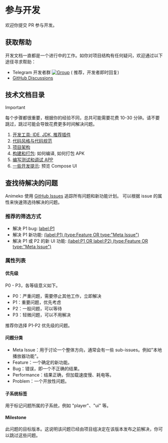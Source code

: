 # 参与开发

欢迎你提交 PR 参与开发。

## 获取帮助

开发文档一直都是一个进行中的工作。如你对项目结构有任何疑问，欢迎通过以下途径寻求帮助：

- Telegram
  开发者群 [![Group](https://img.shields.io/badge/Telegram-2CA5E0?style=flat-squeare&logo=telegram&logoColor=white)](https://t.me/openani_dev) (
  推荐，开发者即时回复)
- [GitHub Discussions](https://github.com/open-ani/ani/discussions)

## 技术文档目录

> [!IMPORTANT]
> 每个步骤都很重要，根据你的经验不同，总共可能需要花费 10-30 分钟。请不要跳过，跳过可能会导致花费更多时间解决问题。

1. [开发工具: IDE, JDK, 推荐插件](setup.md)
2. [代码风格与代码规范](code-style.md)
3. [项目架构](architecture.md)
4. [构建和打包](building.md): 如何编译, 如何打包 APK
5. [编写测试和调试 APP](testing.md)
6. [一些开发提示](dev-tips.md): 预览 Compose UI

## 查找待解决的问题

Animeko 使用 [GitHub Issues](https://github.com/open-ani/animeko/issues) 追踪所有问题和新功能计划。
可以根据 issue 的属性来快速筛选待解决的问题。

### 推荐的筛选方式

- 解决 P1 bug: [label:P1](https://github.com/open-ani/animeko/issues?q=is%3Aopen%20is%3Aissue%20label%3AP1)
- 解决 P1
  新功能: [(label:P1) (type:Feature OR type:"Meta Issue")](https://github.com/open-ani/animeko/issues?q=is%3Aopen%20is%3Aissue%20%20(label%3AP1)%20%20%20(type%3AFeature%20OR%20type%3A%22Meta%20Issue%22)%20%20)
- 解决 P1 或 P2 的新 UI
  功能: [(label:P1 OR label:P2) (type:Feature OR type:"Meta Issue")](https://github.com/open-ani/animeko/issues?q=is%3Aopen%20is%3Aissue%20label%3A%22s%3A%20ui%22%20%20(label%3AP1%20OR%20label%3AP2)%20%20%20(type%3AFeature%20OR%20type%3A%22Meta%20Issue%22))

### 属性列表

#### 优先级

P0 - P3，各等级意义如下。

- P0：严重问题，需要停止其他工作，立即解决
- P1：重要问题，优先考虑
- P2：一般问题，可以等待
- P3：轻微问题，可以不用解决

推荐你选择 P1-P2 优先级的问题。

#### 问题分类

- Meta Issue：用于讨论一个整体方向，通常会有一些 sub-issues。例如"本地播放器功能"。
- Feature：一个确定的新功能。
- Bug：错误，即一个不正确的结果。
- Performance：结果正确，但加载速度慢、耗电等。
- Problem：一个开放性问题。

#### 子系统标签

用于标记问题所属的子系统，例如 "player"、"ui" 等。

#### Milestone

此问题的目标版本。这说明该问题已经由项目组决定在该版本发布之前解决，你可以跳过这些问题。
